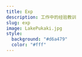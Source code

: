 ```yaml
---
title: Exp
description: 工作中的经验教训
slug: exp
image: LakePukaki.jpg
style:
  background: "#d6a479"
  color: "#fff"
---
```

